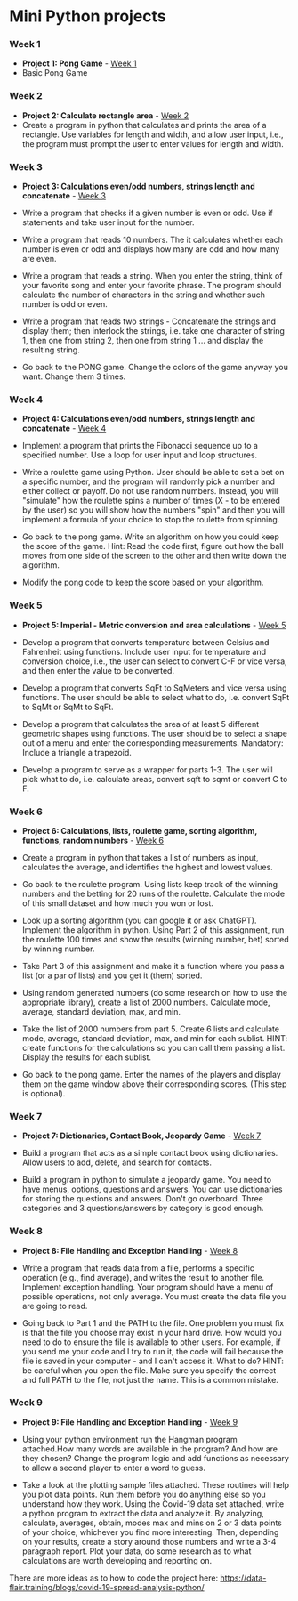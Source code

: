 # Mini Python projects

### Week 1

- **Project 1: Pong Game** - [Week 1](https://github.com/lindakovacs/python_cs1/tree/main/week1)
- Basic Pong Game

### Week 2

- **Project 2: Calculate rectangle area** - [Week 2](https://github.com/lindakovacs/python_cs1/tree/main/week2)
- Create a program in python that calculates and prints the area of a rectangle. Use variables for length and width, and allow user input, i.e., the program must prompt the user to enter values for length and width.

### Week 3

- **Project 3: Calculations even/odd numbers, strings length and concatenate** - [Week 3](https://github.com/lindakovacs/python_cs1/tree/main/week3)
- Write a program that checks if a given number is even or odd. Use if statements and take user input for the number.

- Write a program that reads 10 numbers. The it calculates whether each number is even or odd and displays how many are odd and how many are even.

- Write a program that reads a string. When you enter the string, think of your favorite song and enter your favorite phrase. The program should calculate the number of characters in the string and whether such number is odd or even.

- Write a program that reads two strings - Concatenate the strings and display them; then interlock the strings, i.e. take one character of string 1, then one from string 2, then one from string 1 ... and display the resulting string.

- Go back to the PONG game. Change the colors of the game anyway you want. Change them 3 times.

### Week 4

- **Project 4: Calculations even/odd numbers, strings length and concatenate** - [Week 4](https://github.com/lindakovacs/python_cs1/tree/main/week4)
- Implement a program that prints the Fibonacci sequence up to a specified number. Use a loop for user input and loop structures.

- Write a roulette game using Python. User should be able to set a bet on a specific number, and the program will randomly pick a number and either collect or payoff. Do not use random numbers. Instead, you will "simulate" how the roulette spins a number of times (X - to be entered by the user) so you will show how the numbers "spin" and then you will implement a formula of your choice to stop the roulette from spinning.

- Go back to the pong game. Write an algorithm on how you could keep the score of the game. Hint: Read the code first, figure out how the ball moves from one side of the screen to the other and then write down the algorithm.

- Modify the pong code to keep the score based on your algorithm.

### Week 5

- **Project 5: Imperial - Metric conversion and area calculations** - [Week 5](https://github.com/lindakovacs/python_cs1/tree/main/week5)
- Develop a program that converts temperature between Celsius and Fahrenheit using functions. Include user input for temperature and conversion choice, i.e., the user can select to convert C-F or vice versa, and then enter the value to be converted.

- Develop a program that converts SqFt to SqMeters and vice versa using functions. The user should be able to select what to do, i.e. convert SqFt to SqMt or SqMt to SqFt.

- Develop a program that calculates the area of at least 5 different geometric shapes using functions. The user should be to select a shape out of a menu and enter the corresponding measurements. Mandatory: Include a triangle a trapezoid.

- Develop a program to serve as a wrapper for parts 1-3. The user will pick what to do, i.e. calculate areas, convert sqft to sqmt or convert C to F.

### Week 6

- **Project 6: Calculations, lists, roulette game, sorting algorithm, functions, random numbers** - [Week 6](https://github.com/lindakovacs/python_cs1/tree/main/week6)
- Create a program in python that takes a list of numbers as input, calculates the average, and identifies the highest and lowest values.

- Go back to the roulette program. Using lists keep track of the winning numbers and the betting for 20 runs of the roulette. Calculate the mode of this small dataset and how much you won or lost.

- Look up a sorting algorithm (you can google it or ask ChatGPT). Implement the algorithm in python. Using Part 2 of this assignment, run the roulette 100 times and show the results (winning number, bet) sorted by winning number.

- Take Part 3 of this assignment and make it a function where you pass a list (or a par of lists) and you get it (them) sorted.

- Using random generated numbers (do some research on how to use the appropriate library), create a list of 2000 numbers. Calculate mode, average, standard deviation, max, and min.

- Take the list of 2000 numbers from part 5. Create 6 lists and calculate mode, average, standard deviation, max, and min for each sublist. HINT: create functions for the calculations so you can call them passing a list. Display the results for each sublist.

- Go back to the pong game. Enter the names of the players and display them on the game window above their corresponding scores. (This step is optional).

### Week 7

- **Project 7: Dictionaries, Contact Book, Jeopardy Game** - [Week 7](https://github.com/lindakovacs/python_cs1/tree/main/week7)
- Build a program that acts as a simple contact book using dictionaries. Allow users to add, delete, and search for contacts.

- Build a program in python to simulate a jeopardy game. You need to have menus, options, questions and answers. You can use dictionaries for storing the questions and answers. Don't go overboard. Three categories and 3 questions/answers by category is good enough.

### Week 8

- **Project 8: File Handling and Exception Handling** - [Week 8](https://github.com/lindakovacs/python_cs1/tree/main/week8)

- Write a program that reads data from a file, performs a specific operation (e.g., find average), and writes the result to another file. Implement exception handling. Your program should have a menu of possible operations, not only average. You must create the data file you are going to read.

- Going back to Part 1 and the PATH to the file. One problem you must fix is that the file you choose may exist in your hard drive. How would you need to do to ensure the file is available to other users. For example, if you send me your code and I try to run it, the code will fail because the file is saved in your computer - and I can't access it. What to do?
HINT: be careful when you open the file. Make sure you specify the correct and full PATH to the file, not just the name. This is a common mistake.

### Week 9

- **Project 9: File Handling and Exception Handling** - [Week 9](https://github.com/lindakovacs/python_cs1/tree/main/week9)

- Using your python environment run the Hangman program attached.How many words are available in the program? And how are they chosen?
Change the program logic and add functions as necessary to allow a second player to enter a word to guess.

- Take a look at the plotting sample files attached. These routines will help you plot data points. Run them before you do anything else so you understand how they work.
Using the Covid-19 data set attached, write a python program to extract the data and analyze it. By analyzing, calculate, averages, obtain, modes max and mins on 2 or 3 data points of your choice, whichever you find more interesting.
Then, depending on your results, create a story around those numbers and write a 3-4 paragraph report.
Plot your data, do some research as to what calculations are worth developing and reporting on.

There are more ideas as to how to code the project here: https://data-flair.training/blogs/covid-19-spread-analysis-python/